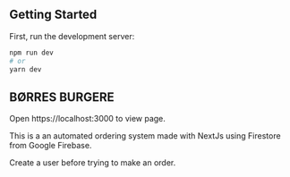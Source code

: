 ## Getting Started

First, run the development server:

```bash
npm run dev
# or
yarn dev
```

## BØRRES BURGERE

Open https://localhost:3000 to view page.

This is a an automated ordering system made with NextJs using Firestore from Google Firebase.

Create a user before trying to make an order.
